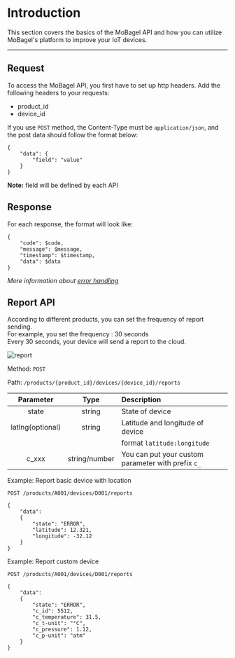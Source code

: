# Introduction

This section covers the basics of the MoBagel API and how you can utilize MoBagel's platform to improve your IoT devices.


---

## Request
To access the MoBagel API, you first have to set up http headers. Add the following headers to your requests:

+ product_id
+ device_id

If you use `POST` method, the Content-Type must be `application/json`, and the post data should follow the format below:

    {
        "data": {
            "field": "value"
        }
    }

**Note:** field will be defined by each API

## Response
For each response, the format will look like:

    {
        "code": $code,
        "message": $message,
        "timestamp": $timestamp,
        "data": $data
    }

*More information about [error handling](error-handling.md)*

## Report API
According to different products, you can set the frequency of report sending.  
For example, you set the frequency : 30 seconds  
Every 30 seconds, your device will send a report to the cloud.

![report](../../img/docs/report.png)

Method: `POST`

Path: `/products/{product_id}/devices/{device_id}/reports`

| Parameter        | Type          | Description                       |
| :--:             | :-----:       | :----                             |
| state            | string        | State of device                   |
| latlng(optional) | string        | Latitude and longitude of device  |
|                  |               | format `latitude:longitude`       |
| c_xxx             | string/number | You can put your custom parameter with prefix `c_` |


Example: Report basic device with location  

```http
POST /products/A001/devices/D001/reports

{
    "data":
    {
        "state": "ERROR",
        "latitude": 12.321,
        "longitude": -32.12
    }
}
```

Example: Report custom device
```http
POST /products/A001/devices/D001/reports

{
    "data":
    {
        "state": "ERROR",
        "c_id": 5512,
        "c_temperature": 31.5,
        "c_t-unit": "°C",
        "c_pressure": 1.12,
        "c_p-unit": "atm"
    }
}
```

